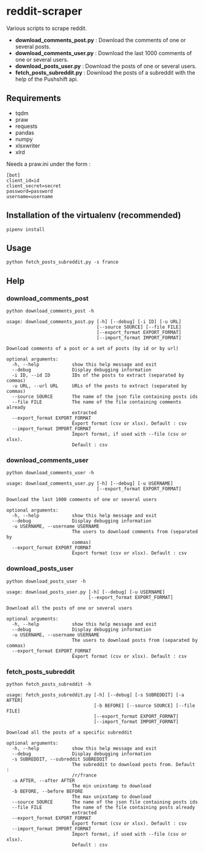 # reddit-scraper

Various scripts to scrape reddit.

- **download_comments_post.py** : Download the comments of one or several posts.
- **download_comments_user.py** : Download the last 1000 comments of one or several users.
- **download_posts_user.py** : Download the posts of one or several users.
- **fetch_posts_subreddit.py** : Download the posts of a subreddit with the help of the Pushshift api.

## Requirements

- tqdm
- praw
- requests
- pandas
- numpy
- xlsxwriter
- xlrd

Needs a praw.ini under the form :

```
[bot]
client_id=id
client_secret=secret
password=password
username=username
```

## Installation of the virtualenv (recommended)

```
pipenv install
```

## Usage

```
python fetch_posts_subreddit.py -s france
```

## Help

### download_comments_post

```
python download_comments_post -h
```

```
usage: download_comments_post.py [-h] [--debug] [-i ID] [-u URL]
                                 [--source SOURCE] [--file FILE]
                                 [--export_format EXPORT_FORMAT]
                                 [--import_format IMPORT_FORMAT]

Download comments of a post or a set of posts (by id or by url)

optional arguments:
  -h, --help            show this help message and exit
  --debug               Display debugging information
  -i ID, --id ID        IDs of the posts to extract (separated by commas)
  -u URL, --url URL     URLs of the posts to extract (separated by commas)
  --source SOURCE       The name of the json file containing posts ids
  --file FILE           The name of the file containing comments already
                        extracted
  --export_format EXPORT_FORMAT
                        Export format (csv or xlsx). Default : csv
  --import_format IMPORT_FORMAT
                        Import format, if used with --file (csv or xlsx).
                        Default : csv
```

### download_comments_user

```
python download_comments_user -h
```

```
usage: download_comments_user.py [-h] [--debug] [-u USERNAME]
                                 [--export_format EXPORT_FORMAT]

Download the last 1000 comments of one or several users

optional arguments:
  -h, --help            show this help message and exit
  --debug               Display debugging information
  -u USERNAME, --username USERNAME
                        The users to download comments from (separated by
                        commas)
  --export_format EXPORT_FORMAT
                        Export format (csv or xlsx). Default : csv
```

### download_posts_user

```
python download_posts_user -h
```

```
usage: download_posts_user.py [-h] [--debug] [-u USERNAME]
                              [--export_format EXPORT_FORMAT]

Download all the posts of one or several users

optional arguments:
  -h, --help            show this help message and exit
  --debug               Display debugging information
  -u USERNAME, --username USERNAME
                        The users to download posts from (separated by commas)
  --export_format EXPORT_FORMAT
                        Export format (csv or xlsx). Default : csv
```

### fetch_posts_subreddit

```
python fetch_posts_subreddit -h
```

```
usage: fetch_posts_subreddit.py [-h] [--debug] [-s SUBREDDIT] [-a AFTER]
                                [-b BEFORE] [--source SOURCE] [--file FILE]
                                [--export_format EXPORT_FORMAT]
                                [--import_format IMPORT_FORMAT]

Download all the posts of a specific subreddit

optional arguments:
  -h, --help            show this help message and exit
  --debug               Display debugging information
  -s SUBREDDIT, --subreddit SUBREDDIT
                        The subreddit to download posts from. Default :
                        /r/france
  -a AFTER, --after AFTER
                        The min unixstamp to download
  -b BEFORE, --before BEFORE
                        The max unixstamp to download
  --source SOURCE       The name of the json file containing posts ids
  --file FILE           The name of the file containing posts already
                        extracted
  --export_format EXPORT_FORMAT
                        Export format (csv or xlsx). Default : csv
  --import_format IMPORT_FORMAT
                        Import format, if used with --file (csv or xlsx).
                        Default : csv
```

